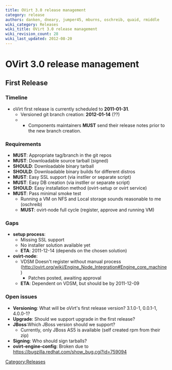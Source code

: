 ```yaml
---
title: OVirt 3.0 release management
category: release
authors: danken, dneary, jumper45, mburns, oschreib, quaid, rmiddle
wiki_category: Releases
wiki_title: OVirt 3.0 release management
wiki_revision_count: 28
wiki_last_updated: 2012-08-20
---
```


# OVirt 3.0 release management

## First Release

### Timeline

*   oVirt first release is currently scheduled to **2011-01-31**.
    -   Versioned git branch creation: **2012-01-14** (??)
    -   -   Components maintainers **MUST** send their release notes prior to the new branch creation.

### Requirements

*   **MUST**: Appropriate tag/branch in the git repos
*   **MUST**: Downloadable source tarball (signed)
*   **SHOULD**: Downloadable binary tarball
*   **SHOULD**: Downloadable binary builds for different distros
*   **MUST**: Easy SSL support (via instller or separate script)
*   **MUST**: Easy DB creation (via instller or separate script)
*   **SHOULD**: Easy installation method (ovirt-setup or ovirt service)
*   **MUST**: Pass minimal smoke test
    -   Running a VM on NFS and Local storage sounds reasonable to me (oschreib)
    -   **MUST**: ovirt-node full cycle (register, approve and running VM)

### Gaps

*   **setup process**:
    -   Missing SSL support
    -   No installer solution available yet
    -   **ETA**: 2011-12-14 (depends on the chosen solution)
*   **ovirt-node**:
    -   VDSM Doesn't register without manual process (http://ovirt.org/wiki/Engine_Node_Integration#Engine_core_machine)
        -   Patches posted, awaiting approval
    -   **ETA**: Dependent on VDSM, but should be by 2011-12-09

### Open issues

*   **Versioning**: What will be oVirt's first release version? 3.1.0-1, 0.0.1-1, 4.0.0-1?
*   **Upgrade**: Should we support upgrade in the first release?
*   **JBoss**:Which JBoss version should we support?
    -   Currently, only JBoss AS5 is available (self created rpm from their zip)
*   **Signing**: Who should sign tarballs?
*   **ovirt-engine-config**: Broken due to <https://bugzilla.redhat.com/show_bug.cgi?id=759094>

<Category:Releases>
